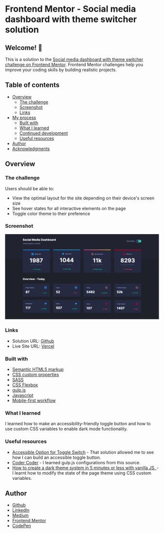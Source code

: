 # Frontend Mentor - Social media dashboard with theme switcher solution
## Welcome! 👋

This is a solution to the [Social media dashboard with theme switcher challenge on Frontend Mentor](https://www.frontendmentor.io/challenges/social-media-dashboard-with-theme-switcher-6oY8ozp_H). Frontend Mentor challenges help you improve your coding skills by building realistic projects. 

## Table of contents

- [Overview](#overview)
  - [The challenge](#the-challenge)
  - [Screenshot](#screenshot)
  - [Links](#links)
- [My process](#my-process)
  - [Built with](#built-with)
  - [What I learned](#what-i-learned)
  - [Continued development](#continued-development)
  - [Useful resources](#useful-resources)
- [Author](#author)
- [Acknowledgments](#acknowledgments)

## Overview

### The challenge

Users should be able to:

- View the optimal layout for the site depending on their device's screen size
- See hover states for all interactive elements on the page
- Toggle color theme to their preference

### Screenshot

![](./src/images/screenshot.png)

### Links

- Solution URL: [Github](https://github.com/aycanogut/fem-social-media-dashboard)
- Live Site URL: [Vercel](https://fem-social-media-dashboard-fawn.vercel.app/)

### Built with

- [Semantic HTML5 markup](https://developer.mozilla.org/en-US/docs/Glossary/Semantics#semantics_in_html)
- [CSS custom properties](https://developer.mozilla.org/en-US/docs/Web/CSS/--*)
- [SASS](https://sass-guidelin.es/)
- [CSS Flexbox](https://css-tricks.com/snippets/css/a-guide-to-flexbox/)
- [gulp.js](https://gulpjs.com/)
- [Javascript](https://javascript.info/)
- [Mobile-first workflow](https://bradfrost.com/blog/post/mobile-first-responsive-web-design/)

### What I learned

I learned how to make an accessibility-friendly toggle button and how to use custom CSS variables to enable dark mode functionality. 
### Useful resources



- [Accessible Option for Toggle Switch](https://codepen.io/SaraSoueidan/pen/jpBbrq?editors=0100) - That solution allowed me to see how I can build an accessible toggle button. 
- [Coder Coder](https://www.youtube.com/watch?v=n3hkpnOFr0A&list=PLUWqFDiirlsu5az5EIyxe8ZddyNO_kDuP&index=3) - I learned gulp.js configurations from this source.
- [How to create a dark theme system in 5 minutes or less with vanilla JS. ](https://dev.to/codedgar/how-to-create-a-dark-theme-system-in-5-minutes-or-less-with-vanilla-js-2922) - I learnt how to modify the state of the page theme using CSS custom variables. 
## Author

- [Github](https://github.com/aycanogut)
- [LinkedIn](https://www.linkedin.com/in/aycanogut/)
- [Medium](https://medium.com/@aycanogut)
- [Frontend Mentor](https://www.frontendmentor.io/profile/bleedeleventh)
- [CodePen](https://codepen.io/aycanogutt)